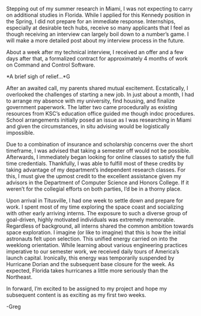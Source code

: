 Stepping out of my summer research in Miami, I was not expecting to carry on additional studies in Florida.  While I applied for this Kennedy position in the Spring, I did not prepare for an immediate response.  Internships, especially at desirable tech hubs, receive so many applicants that I feel as though receiving an interview can largely boil down to a number’s game.  I will make a more detailed post about my interview process in the future.  

About a week after my technical interview, I received an offer and a few days after that, a formalized contract for approximately 4 months of work on Command and Control Software.  

*A brief sigh of relief…*G

After an awaited call, my parents shared mutual excitement.  Ecstatically, I overlooked the challenges of starting a new job.  In just about a month, I had to arrange my absence with my university, find housing, and finalize government paperwork.  The latter two came procedurally as existing resources from KSC’s education office guided me though indoc procedures.  School arrangements initially posed an issue as I was researching in Miami and given the circumstances, in situ advising would be logistically impossible.  

Due to a combination of insurance and scholarship concerns over the short timeframe, I was advised that taking a semester off would not be possible.  Afterwards, I immediately began looking for online classes to satisfy the full time credentials.  Thankfully, I was able to fulfill most of these credits by taking advantage of my department’s independent research classes.  For this, I must give the upmost credit to the excellent assistance given my advisors in the Department of Computer Science and Honors College.  If it weren’t for the collegial efforts on both parties, I’d be in a thorny place.  

Upon arrival in Titusville,  I had one week to settle down and prepare for work.  I spent most of my time exploring the space coast and socializing with other early arriving interns.  The exposure to such a diverse group of goal-driven, highly motivated individuals was extremely memorable.  Regardless of background, all interns shared the common ambition towards space exploration.  I imagine (or like to imagine) that this is how the initial astronauts felt upon selection.  This unified energy carried on into the weeklong orientation.  While learning about various engineering practices imperative to our semester work, we received daily tours of America’s launch capital.  Ironically, this energy was temporarily suspended by Hurricane Dorian and the subsequent base closure for the week.  As expected, Florida takes hurricanes a little more seriously than the Northeast.  

In forward, I’m excited to be assigned to my project and hope my subsequent content is as exciting as my first two weeks.  

-Greg
